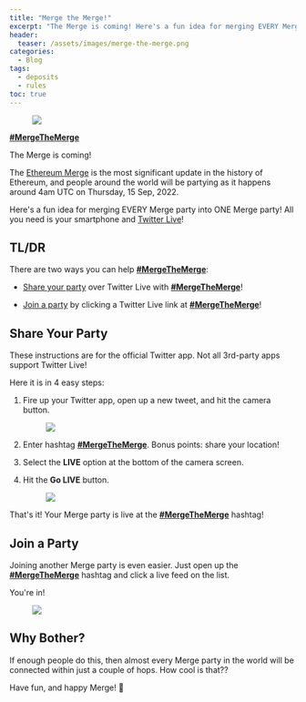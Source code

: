 ```yaml
---
title: "Merge the Merge!"
excerpt: "The Merge is coming! Here's a fun idea for merging EVERY Merge party into ONE Merge party!"
header:
  teaser: /assets/images/merge-the-merge.png
categories:
  - Blog
tags:
  - deposits
  - rules
toc: true
---
```


<figure class="align-left" style="margin-top: 10px; margin-bottom: 10px; width: 150px;">
    <img src="{{ site.url }}{{ site.baseurl }}/assets/images/merge-the-merge.png">
</figure>

[**#MergeTheMerge**](https://twitter.com/hashtag/MergeTheMerge)

The Merge is coming! 

The [Ethereum Merge](https://ethereum.org/en/upgrades/merge/) is the most significant update in the history of Ethereum, and people around the world will be partying as it happens around 4am UTC on Thursday, 15 Sep, 2022.

Here's a fun idea for merging EVERY Merge party into ONE Merge party! All you need is your smartphone and [Twitter Live](https://help.twitter.com/en/using-twitter/twitter-live)!

## TL/DR

There are two ways you can help [**#MergeTheMerge**](https://twitter.com/hashtag/MergeTheMerge): 

* [Share your party](#share-your-party) over Twitter Live with [**#MergeTheMerge**](https://twitter.com/hashtag/MergeTheMerge)!

* [Join a party](#join-a-party) by clicking a Twitter Live link at [**#MergeTheMerge**](https://twitter.com/hashtag/MergeTheMerge)!

## Share Your Party

These instructions are for the official Twitter app. Not all 3rd-party apps support Twitter Live!

Here it is in 4 easy steps:

1. Fire up your Twitter app, open up a new tweet, and hit the camera button.

    <figure>
      <img src="{{ site.url }}{{ site.baseurl }}/assets/images/share-your-party-1.png" class="shadow">
    </figure>

1. Enter hashtag [**#MergeTheMerge**](https://twitter.com/hashtag/MergeTheMerge). Bonus points: share your location!

1. Select the **LIVE** option at the bottom of the camera screen.

1. Hit the **Go LIVE** button.

    <figure>
      <img src="{{ site.url }}{{ site.baseurl }}/assets/images/share-your-party-2.png" class="shadow">
    </figure>

That's it! Your Merge party is live at the [**#MergeTheMerge**](https://twitter.com/hashtag/MergeTheMerge) hashtag!

## Join a Party

Joining another Merge party is even easier. Just open up the [**#MergeTheMerge**](https://twitter.com/hashtag/MergeTheMerge) hashtag and click a live feed on the list. 

You're in!

<figure>
  <img src="{{ site.url }}{{ site.baseurl }}/assets/images/join-a-party.png" class="shadow">
</figure>

## Why Bother?

If enough people do this, then almost every Merge party in the world will be connected within just a couple of hops. How cool is that??

Have fun, and happy Merge! 🎉
